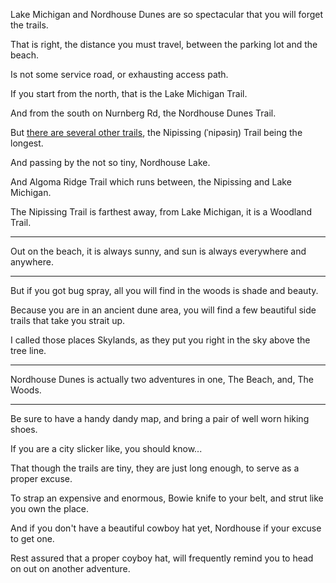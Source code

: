 Lake Michigan and Nordhouse Dunes
are so spectacular that you will forget the trails.

That is right, the distance you must travel,
between the parking lot and the beach.

Is not some service road,
or exhausting access path.

If you start from the north,
that is the Lake Michigan Trail.

And from the south on Nurnberg Rd,
the Nordhouse Dunes Trail.

But [there are several other trails][1],
the Nipissing (ˈnipəsiŋ) Trail being the longest.

And passing by the not so tiny,
Nordhouse Lake.

And Algoma Ridge Trail which runs between,
the Nipissing and Lake Michigan.

The Nipissing Trail is farthest away,
from Lake Michigan, it is a Woodland Trail.

---

Out on the beach, it is always sunny,
and sun is always everywhere and anywhere.

---

But if you got bug spray,
all you will find in the woods is shade and beauty.

Because you are in an ancient dune area,
you will find a few beautiful side trails that take you strait up.

I called those places Skylands,
as they put you right in the sky above the tree line.

---

Nordhouse Dunes is actually two adventures in one,
The Beach, and, The Woods.

---

Be sure to have a handy dandy map,
and bring a pair of well worn hiking shoes.

If you are a city slicker like,
you should know...

That though the trails are tiny,
they are just long enough, to serve as a proper excuse.

To strap an expensive and enormous,
Bowie knife to your belt, and strut like you own the place.

And if you don't have a beautiful cowboy hat yet,
Nordhouse if your excuse to get one.

Rest assured that a proper coyboy hat,
will frequently remind you to head on out on another adventure.


[1]: https://www.fs.usda.gov/Internet/FSE_DOCUMENTS/stelprdb5151641.pdf
